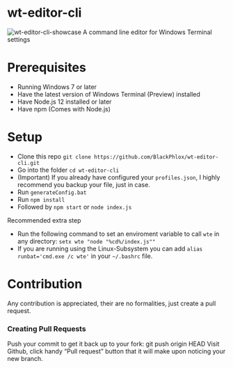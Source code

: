 # wt-editor-cli
![wt-editor-cli-showcase](https://user-images.githubusercontent.com/25123512/68074479-a74b5100-fd9b-11e9-8aad-cb85f580aad6.gif)
A command line editor for Windows Terminal settings
# Prerequisites
  - Running Windows 7 or later
  - Have the latest version of Windows Terminal (Preview) installed
  - Have Node.js 12 installed or later
  - Have npm (Comes with Node.js)
# Setup
  - Clone this repo ```git clone https://github.com/BlackPhlox/wt-editor-cli.git```
  - Go into the folder `cd wt-editor-cli`
  - (Important) If you already have configured your `profiles.json`, I highly recommend you backup your file, just in case.
  - Run `generateConfig.bat`
  - Run `npm install`
  - Followed by `npm start` or `node index.js`
  
  Recommended extra step
  - Run the following command to set an enviroment variable to call `wte` in any directory: `setx wte "node "%cd%/index.js""`
  - If you are running using the Linux-Subsystem you can add `alias runbat='cmd.exe /c wte'` in your `~/.bashrc` file.

# Contribution

Any contribution is appreciated, their are no formalities, just create a pull request.

### Creating Pull Requests
  Push your commit to get it back up to your fork: git push origin HEAD
  Visit Github, click handy “Pull request” button that it will make upon noticing your new branch.
